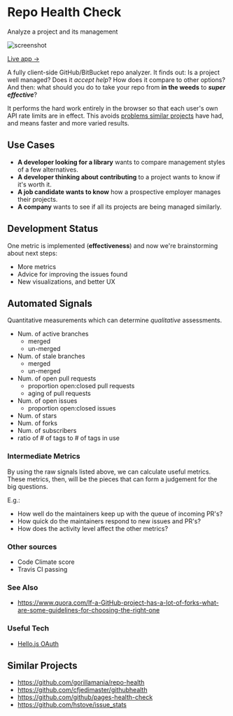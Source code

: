 # Repo Health Check

Analyze a project and its management


![screenshot](https://raw.githubusercontent.com/dogweather/repo-health-check/master/docs/screenshot-medium.jpg)

[Live app →](http://repocheck.com/)

A fully client-side GitHub/BitBucket repo analyzer. It finds out: Is a
project well managed? Does it _accept help_? How does it compare to other
options? And then: what should you do to take your repo from **in the weeds** to
**_super effective_**?

It performs the hard work entirely in the browser so that each user's own API
rate limits are in effect. This avoids [problems similar projects](https://github.com/hstove/issue_stats/issues/10#issuecomment-58444422) have had, and means faster and more varied results.


## Use Cases

* **A developer looking for a library** wants to compare management styles of a few alternatives.
* **A developer thinking about contributing** to a project wants to know if it's worth it.
* **A job candidate wants to know** how a prospective employer manages their projects.
* **A company** wants to see if all its projects are being managed similarly.


## Development Status

One metric is implemented (**effectiveness**) and now we're brainstorming about next steps: 

* More metrics
* Advice for improving the issues found
* New visualizations, and better UX


## Automated Signals

Quantitative measurements which can determine _qualitative_ assessments.

* Num. of active branches
  * merged
  * un-merged
* Num. of stale branches
  * merged
  * un-merged
* Num. of open pull requests
  * proportion open:closed pull requests
  * aging of pull requests
* Num. of open issues
  * proportion open:closed issues
* Num. of stars
* Num. of forks
* Num. of subscribers
* ratio of # of tags to # of tags in use


### Intermediate Metrics

By using the raw signals listed above, we can calculate useful metrics. These metrics, then, will be the pieces that can form a judgement for the big questions.

E.g.:
* How well do the maintainers keep up with the queue of incoming PR's?
* How quick do the maintainers respond to new issues and PR's?
* How does the activity level affect the other metrics?

### Other sources

* Code Climate score
* Travis CI passing


### See Also

* https://www.quora.com/If-a-GitHub-project-has-a-lot-of-forks-what-are-some-guidelines-for-choosing-the-right-one


### Useful Tech

* [Hello.js OAuth](http://adodson.com/hello.js/)


## Similar Projects

* https://github.com/gorillamania/repo-health
* https://github.com/cfjedimaster/githubhealth
* https://github.com/github/pages-health-check
* https://github.com/hstove/issue_stats
